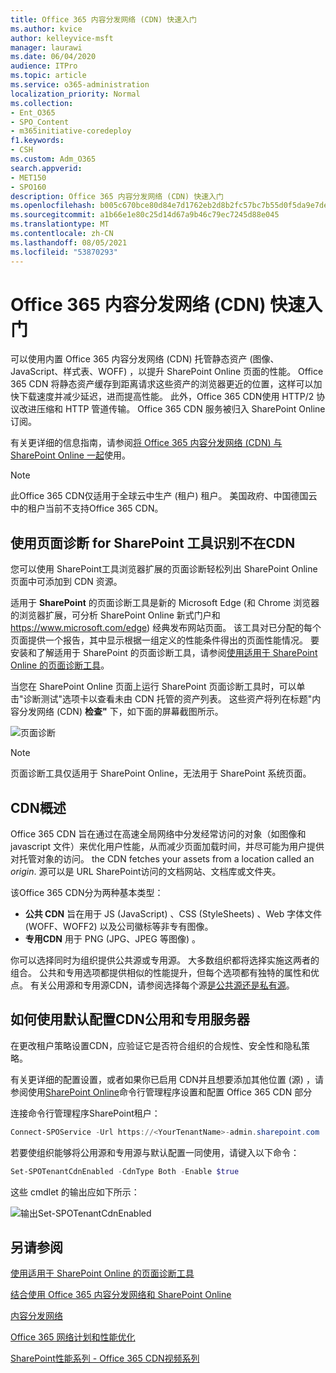```yaml
---
title: Office 365 内容分发网络 (CDN) 快速入门
ms.author: kvice
author: kelleyvice-msft
manager: laurawi
ms.date: 06/04/2020
audience: ITPro
ms.topic: article
ms.service: o365-administration
localization_priority: Normal
ms.collection:
- Ent_O365
- SPO_Content
- m365initiative-coredeploy
f1.keywords:
- CSH
ms.custom: Adm_O365
search.appverid:
- MET150
- SPO160
description: Office 365 内容分发网络 (CDN) 快速入门
ms.openlocfilehash: b005c670bce80d84e7d1762eb2d8b2fc57bc7b55d0f5da9e7de13ec144742169
ms.sourcegitcommit: a1b66e1e80c25d14d67a9b46c79ec7245d88e045
ms.translationtype: MT
ms.contentlocale: zh-CN
ms.lasthandoff: 08/05/2021
ms.locfileid: "53870293"
---
```

# <a name="office-365-content-delivery-network-cdn-quickstart"></a>Office 365 内容分发网络 (CDN) 快速入门

可以使用内置 Office 365 内容分发网络 (CDN) 托管静态资产 (图像、JavaScript、样式表、WOFF) ，以提升 SharePoint Online 页面的性能。 Office 365 CDN 将静态资产缓存到距离请求这些资产的浏览器更近的位置，这样可以加快下载速度并减少延迟，进而提高性能。 此外，Office 365 CDN使用 HTTP/2 协议改进压缩和 HTTP 管道传输。 Office 365 CDN 服务被归入 SharePoint Online 订阅。

有关更详细的信息指南，请参阅[将 Office 365 内容分发网络 (CDN) 与 SharePoint Online 一起](use-microsoft-365-cdn-with-spo.md)使用。

>[!NOTE]
>此Office 365 CDN仅适用于全球云中生产 (租户) 租户。 美国政府、中国德国云中的租户当前不支持Office 365 CDN。

## <a name="use-the-page-diagnostics-for-sharepoint-tool-to-identify-items-not-in-cdn"></a>使用页面诊断 for SharePoint 工具识别不在CDN

您可以使用 SharePoint工具浏览器扩展的页面诊断轻松列出 SharePoint Online 页面中可添加到 CDN 资源。

适用于 **SharePoint** 的页面诊断工具是新的 Microsoft Edge (和 Chrome 浏览器的浏览器扩展，可分析 SharePoint Online 新式门户和 https://www.microsoft.com/edge) 经典发布网站页面。 该工具对已分配的每个页面提供一个报告，其中显示根据一组定义的性能条件得出的页面性能情况。 要安装和了解适用于 SharePoint 的页面诊断工具，请参阅[使用适用于 SharePoint Online 的页面诊断工具](./page-diagnostics-for-spo.md)。

当您在 SharePoint Online 页面上运行 SharePoint 页面诊断工具时，可以单击"诊断测试"选项卡以查看未由 CDN 托管的资产列表。 这些资产将列在标题"内容分发网络 (CDN) **检查"** 下，如下面的屏幕截图所示。

![页面诊断](../media/page-diagnostics-for-spo/pagediag-results-general.PNG)

>[!NOTE]
>页面诊断工具仅适用于 SharePoint Online，无法用于 SharePoint 系统页面。

## <a name="cdn-overview"></a>CDN概述

Office 365 CDN 旨在通过在高速全局网络中分发经常访问的对象（如图像和 javascript 文件）来优化用户性能，从而减少页面加载时间，并尽可能为用户提供对托管对象的访问。 the CDN fetches your assets from a location called an _origin_. 源可以是 URL SharePoint访问的文档网站、文档库或文件夹。

该Office 365 CDN分为两种基本类型：

- **公共 CDN** 旨在用于 JS (JavaScript) 、CSS (StyleSheets) 、Web 字体文件 (WOFF、WOFF2) 以及公司徽标等非专有图像。
- **专用CDN** 用于 PNG (JPG、JPEG 等图像) 。

你可以选择同时为组织提供公共源或专用源。 大多数组织都将选择实施这两者的组合。 公共和专用选项都提供相似的性能提升，但每个选项都有独特的属性和优点。 有关公用源和专用源CDN，请参阅选择每个源[是公共源还是私有源](use-microsoft-365-cdn-with-spo.md#CDNOriginChoosePublicPrivate)。

## <a name="how-to-enable-public-and-private-cdn-with-the-default-configuration"></a>如何使用默认配置CDN公用和专用服务器
在更改租户策略设置CDN，应验证它是否符合组织的合规性、安全性和隐私策略。

有关更详细的配置设置，或者如果你已启用 CDN并且想要添加其他位置 (源) ，请参阅使用[SharePoint Online](use-microsoft-365-cdn-with-spo.md#set-up-and-configure-the-office-365-cdn-by-using-the-sharepoint-online-management-shell)命令行管理程序设置和配置 Office 365 CDN 部分

连接命令行管理程序SharePoint租户：

```PowerShell
Connect-SPOService -Url https://<YourTenantName>-admin.sharepoint.com
```

若要使组织能够将公用源和专用源与默认配置一同使用，请键入以下命令：

```PowerShell
Set-SPOTenantCdnEnabled -CdnType Both -Enable $true
```

这些 cmdlet 的输出应如下所示：

![输出Set-SPOTenantCdnEnabled](../media/O365-CDN/o365-cdn-enable-output.png)

## <a name="see-also"></a>另请参阅

[使用适用于 SharePoint Online 的页面诊断工具](./page-diagnostics-for-spo.md)

[结合使用 Office 365 内容分发网络和 SharePoint Online](use-microsoft-365-cdn-with-spo.md)

[内容分发网络](./content-delivery-networks.md)

[Office 365 网络计划和性能优化](./network-planning-and-performance.md)

[SharePoint性能系列 - Office 365 CDN视频系列](https://www.youtube.com/playlist?list=PLR9nK3mnD-OWMfr1BA9mr5oCw2aJXw4WA)